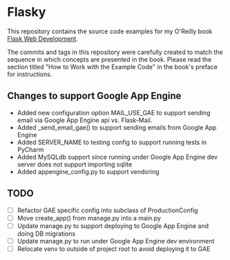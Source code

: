 Flasky
======

This repository contains the source code examples for my O'Reilly book [Flask Web Development](http://www.flaskbook.com).

The commits and tags in this repository were carefully created to match the sequence in which concepts are presented in the book. Please read the section titled "How to Work with the Example Code" in the book's preface for instructions.

## Changes to support Google App Engine

- Added new configuration option MAIL_USE_GAE to support sending email via Google App Engine api vs. Flask-Mail.
- Added _send_email_gae() to support sending emails from Google App Engine
- Added SERVER_NAME to testing config to support running tests in PyCharm
- Added MySQLdb support since running under Google App Engine dev server does not support importing sqlite
- Added appengine_config.py to support vendoring

## TODO

- [ ] Refactor GAE specific config into subclass of ProductionConfig
- [ ] Move create_app() from manage.py into a main.py
- [ ] Update manage.py to support deploying to Google App Engine and doing DB migrations
- [ ] Update manage.py to run under Google App Engine dev environment
- [ ] Relocate venv to outside of project root to avoid deploying it to GAE
